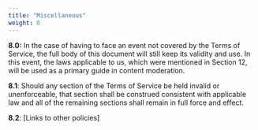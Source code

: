 ```yaml
---
title: "Miscellaneous"
weight: 8
---
```


**8\.0:** In the case of having to face an event not covered by the Terms of Service, the full body of this document will still keep its validity and use. In this event, the laws applicable to us, which were mentioned in Section 12, will be used as a primary guide in content moderation.

**8\.1**: Should any section of the Terms of Service be held invalid or unenforceable, that section shall be construed consistent with applicable law and all of the remaining sections shall remain in full force and effect.

**8\.2**: \[Links to other policies\]
